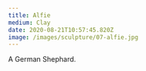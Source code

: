 ```yaml
---
title: Alfie
medium: Clay
date: 2020-08-21T10:57:45.820Z
image: /images/sculpture/07-alfie.jpg
---
```

A German Shephard.
